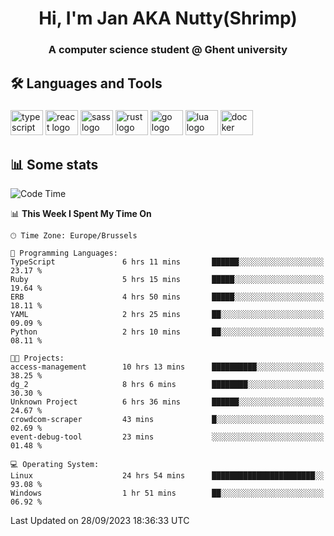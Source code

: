 <h1 align="center">Hi, I'm Jan AKA Nutty(Shrimp)</h1>
<h3 align="center">A computer science student @ Ghent university</h3>

<h2 align="left">🛠️ Languages and Tools</h2>

###

<div align="left">
  <img src="https://cdn.jsdelivr.net/gh/devicons/devicon/icons/typescript/typescript-original.svg" height="40" width="52" alt="typescript logo"  />
  <img src="https://cdn.jsdelivr.net/gh/devicons/devicon/icons/react/react-original.svg" height="40" width="52" alt="react logo"  />
  <img src="https://cdn.jsdelivr.net/gh/devicons/devicon/icons/sass/sass-original.svg" height="40" width="52" alt="sass logo"  />
  <img src="https://cdn.jsdelivr.net/gh/devicons/devicon/icons/rust/rust-plain.svg" height="40" width="52" alt="rust logo"  />
  <img src="https://cdn.jsdelivr.net/gh/devicons/devicon/icons/go/go-original.svg" height="40" width="52" alt="go logo"  />
  <img src="https://cdn.jsdelivr.net/gh/devicons/devicon/icons/lua/lua-original.svg" height="40" width="52" alt="lua logo"  />
  <img src="https://cdn.jsdelivr.net/gh/devicons/devicon/icons/docker/docker-original.svg" height="40" width="52" alt="docker logo"  />
</div>

<h2>📊 Some stats</h2>

<!--START_SECTION:waka-->
![Code Time](http://img.shields.io/badge/Code%20Time-3%2C704%20hrs%2026%20mins-blue)

📊 **This Week I Spent My Time On** 

```text
🕑︎ Time Zone: Europe/Brussels

💬 Programming Languages: 
TypeScript               6 hrs 11 mins       ██████░░░░░░░░░░░░░░░░░░░   23.17 % 
Ruby                     5 hrs 15 mins       █████░░░░░░░░░░░░░░░░░░░░   19.64 % 
ERB                      4 hrs 50 mins       █████░░░░░░░░░░░░░░░░░░░░   18.11 % 
YAML                     2 hrs 25 mins       ██░░░░░░░░░░░░░░░░░░░░░░░   09.09 % 
Python                   2 hrs 10 mins       ██░░░░░░░░░░░░░░░░░░░░░░░   08.11 % 

🐱‍💻 Projects: 
access-management        10 hrs 13 mins      ██████████░░░░░░░░░░░░░░░   38.25 % 
dg_2                     8 hrs 6 mins        ████████░░░░░░░░░░░░░░░░░   30.30 % 
Unknown Project          6 hrs 36 mins       ██████░░░░░░░░░░░░░░░░░░░   24.67 % 
crowdcom-scraper         43 mins             █░░░░░░░░░░░░░░░░░░░░░░░░   02.69 % 
event-debug-tool         23 mins             ░░░░░░░░░░░░░░░░░░░░░░░░░   01.48 % 

💻 Operating System: 
Linux                    24 hrs 54 mins      ███████████████████████░░   93.08 % 
Windows                  1 hr 51 mins        ██░░░░░░░░░░░░░░░░░░░░░░░   06.92 % 
```


 Last Updated on 28/09/2023 18:36:33 UTC
<!--END_SECTION:waka-->

